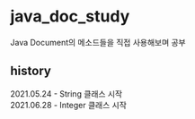 # java_doc_study
Java Document의 메소드들을 직접 사용해보며 공부

## history
2021.05.24 - String 클래스 시작  
2021.06.28 - Integer 클래스 시작
